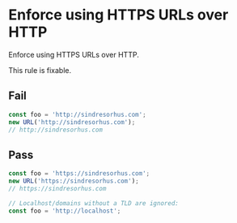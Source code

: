 # Enforce using HTTPS URLs over HTTP

Enforce using HTTPS URLs over HTTP.

This rule is fixable.

## Fail

```js
const foo = 'http://sindresorhus.com';
new URL('http://sindresorhus.com');
// http://sindresorhus.com
```

## Pass

```js
const foo = 'https://sindresorhus.com';
new URL('https://sindresorhus.com');
// https://sindresorhus.com

// Localhost/domains without a TLD are ignored:
const foo = 'http://localhost';
```
